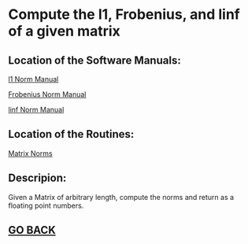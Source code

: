 # Compute the l1, Frobenius, and linf of a given matrix

## Location of the Software Manuals:
  
  [l1 Norm Manual](https://github.com/Alekoll/Math4610/blob/master/SolutionManual/L1Norm.md)
  
  [Frobenius Norm Manual](https://github.com/Alekoll/Math4610/blob/master/SolutionManual/L2Norm.md)
  
  [linf Norm Manual](https://github.com/Alekoll/Math4610/blob/master/SolutionManual/Linf.md)
  
## Location of the Routines:
  
  [Matrix Norms](https://github.com/Alekoll/Math4610/blob/master/routines/MatrixNorms.py)

## Descripion:
  Given a Matrix of arbitrary length, compute the norms and return as a floating point numbers.
  
## [GO BACK](https://github.com/Alekoll/Math4610/tree/master/Homework/Task_Set_3)

